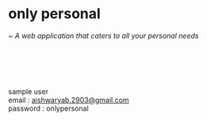 # only personal
 _~ A web application that caters to all your personal needs_
   
  
 
 <br>
 <br>
 <br>
 <br>
 
 sample user <br>
 email : aishwaryab.2903@gmail.com <br>
 password : onlypersonal <br>
